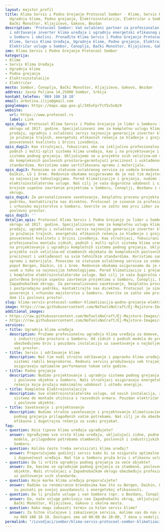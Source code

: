 ```yaml
---
layout: majstor_profil
title: Klima Servis i Podno Grejanje Protocool Sombor - Klime, Servis Klima Uređaja,
  Ugradnja klime, Podno grejanje, Elektroinstalacije, Električar u Sombor, Čonoplja,
  Bački Monoštor, Kljajićevo, Gakovo, Bezdan
description: 'Protocool Sombor: Vaš ovlašćeni partner za profesionalan servis, montažu,
  i održavanje inverter klima uređaja i ugradnju energetski efikasnog podnog grejanja
  u Somboru i okolini. Pronađite Klima Servis i Podno Grejanje Protocool Sombor za
  Klime, Servis Klima Uređaja, Ugradnja klime, Podno grejanje, Elektroinstalacije,
  Električar usluge u Sombor, Čonoplja, Bački Monoštor, Kljajićevo, Gakovo, Bezdan.'
ime: Klima Servis i Podno Grejanje Protocool Sombor
kategorija:
- Klime
- Servis Klima Uređaja
- Ugradnja klime
- Podno grejanje
- Elektroinstalacije
- Električar
mesto: Sombor, Čonoplja, Bački Monoštor, Kljajićevo, Gakovo, Bezdan
address: Jasna Poljana 14,25000 Sombor, Srbija
kontakt_telefon: '069 108 18 10'
email: arbutina.ilija@gmail.com
googlemaps: https://maps.app.goo.gl/345uFprTcY5x5xQz9
website:
  url: https://www.protocool.rs
  label: Link
opis_dugi: Protocool Klima Servis i Podno Grejanje je lider u Somboru i Zapadnobačkom
  okrugu od 2017. godine. Specijalizovani smo za kompletnu uslugu klimatizacije, uključujući
  prodaju, ugradnju i ovlašćeni servis najnovije generacije inverter klima. Naša misija
  je pružanje trajnih, energetski efikasnih rešenja za hlađenje i grejanje, uz apsolutnu
  posvećenost kvalitetu i brzini izvođenja.
opis_dugi2: Kao stručnjaci, fokusirani smo na isključivo profesionalnu montažu zidnih,
  podnih i multi-split sistema klima uređaja, kao i na projektovanje i ugradnju kompletnih
  sistema podnog grejanja. Uključujemo se u projekte svih veličina—od stambenih objekata
  do kompleksnih poslovnih prostora—garantujući preciznost i usklađenost sa svim tehničkim
  standardima. Koristimo samo sertifikovanu opremu i materijale.
opis_dugi3: Ponosimo se statusom ovlašćenog servisa za vodeće brendove poput Bergen,
  Daikin, LG i Gree. Redovnim obukama osiguravamo da je naš tim majstora uvek u toku
  sa najnovijim tehnologijama. Pored klimatizacije i grejanja, nudimo i kompletne
  elektroinstalaterske usluge. Naš cilj je vaša dugoročna udobnost i sigurnost, potvrđena
  brojnim uspešno završenim projektima u Somboru, Čonoplji, Bezdanu i celom Zapadnobačkom
  okrugu.
opis_dugi4: Za personalizovano savetovanje, besplatnu procenu projekta i postprodajnu
  podršku, kontaktirajte nas direktno. Protocool je sinonim za profesionalnost, poverenje
  i vrhunsko majstorstvo u Somboru. Uverite se zašto smo prvi izbor za vaš dom ili
  poslovni prostor.
opis_dugi5: ''
detaljan_opis: Protocool Klima Servis i Podno Grejanje je lider u Somboru i Zapadnobačkom
  okrugu od 2017. godine. Specijalizovani smo za kompletnu uslugu klimatizacije, uključujući
  prodaju, ugradnju i ovlašćeni servis najnovije generacije inverter klima. Naša misija
  je pružanje trajnih, energetski efikasnih rešenja za hlađenje i grejanje, uz apsolutnu
  posvećenost kvalitetu i brzini izvođenja. Kao stručnjaci, fokusirani smo na isključivo
  profesionalnu montažu zidnih, podnih i multi-split sistema klima uređaja, kao i
  na projektovanje i ugradnju kompletnih sistema podnog grejanja. Uključujemo se u
  projekte svih veličina—od stambenih objekata do kompleksnih poslovnih prostora—garantujući
  preciznost i usklađenost sa svim tehničkim standardima. Koristimo samo sertifikovanu
  opremu i materijale. Ponosimo se statusom ovlašćenog servisa za vodeće brendove
  poput Bergen, Daikin, LG i Gree. Redovnim obukama osiguravamo da je naš tim majstora
  uvek u toku sa najnovijim tehnologijama. Pored klimatizacije i grejanja, nudimo
  i kompletne elektroinstalaterske usluge. Naš cilj je vaša dugoročna udobnost i sigurnost,
  potvrđena brojnim uspešno završenim projektima u Somboru, Čonoplji, Bezdanu i celom
  Zapadnobačkom okrugu. Za personalizovano savetovanje, besplatnu procenu projekta
  i postprodajnu podršku, kontaktirajte nas direktno. Protocool je sinonim za profesionalnost,
  poverenje i vrhunsko majstorstvo u Somboru. Uverite se zašto smo prvi izbor za vaš
  dom ili poslovni prostor.
slug: klima-servis-protocool-sombor-klimatizacija-podno-grejanje-elektroinstalacije
image: https://raw.githubusercontent.com/NoToolsNoCraft/Ej-Majstore-Images/refs/heads/main/Images/Protocool-sombor-prodaja-i-service-klima-uredjaja-logo.webp
additional_images:
- https://raw.githubusercontent.com/NoToolsNoCraft/Ej-Majstore-Images/refs/heads/main/Images/klima-servis-protocool-sombor-klimatizacija-podno-grejanje-elektroinstalacije.webp
- https://raw.githubusercontent.com/NoToolsNoCraft/Ej-Majstore-Images/refs/heads/main/Images/klima-servis-protocool-sombor.webp
services:
- title: Ugradnja klima uređaja
  description: Pružamo profesionalnu ugradnju klima uređaja za domove, kancelarije
    i industrijske prostore u Somboru. Od zidnih i podnih modela do prenosnih jedinica,
    obezbeđujemo brzu i pouzdanu instalaciju uz savetovanje o najboljem rešenju za
    vaš prostor.
- title: Servis i održavanje klime
  description: Naš tim nudi stručno održavanje i popravku klima uređaja kako bi vaši
    sistemi radili besprekorno. Redovni servisi produžavaju vek trajanja uređaja i
    osiguravaju optimalne performanse tokom cele godine.
- title: Podno grejanje
  description: Nudimo projektovanje i ugradnju sistema podnog grejanja za stambene
    i poslovne objekte u Somboru. Naši stručnjaci osiguravaju energetski efikasna
    rešenja koja pružaju maksimalnu udobnost i uštedu energije.
- title: Kompletne Elektroinstalacije
  description: Sve elektroinstalaterske usluge, od novih instalacija, zamene starih
    sistema do montaže utičnica i razvodnih ormara. Pouzdan električar za stambene
    i poslovne objekte.
- title: Savetovanje i projektovanje
  description: Nudimo stručno savetovanje i projektovanje klimatizacionih i sistema
    podnog grejanja prilagođenih vašim potrebama. Naš cilj je da obezbedimo energetski
    efikasna i dugotrajna rešenja za svaki projekat.
faq:
- question: Koje tipove klima uređaja ugrađujete?
  answer: Ugrađujemo sve vrste klima uređaja, uključujući zidne, podne i prenosne
    modele, prilagođene potrebama stambenih, poslovnih i industrijskih prostora u
    Somboru.
- question: Koliko često treba servisirati klima uređaj?
  answer: Preporučujemo godišnji servis kako bi se osigurale optimalne performanse
    i dugovečnost uređaja. Naš tim u Somboru pruža brzu i efikasnu uslugu održavanja.
- question: Da li vršite ugradnju podnog grejanja za veće objekte?
  answer: Da, bavimo se ugradnjom podnog grejanja za stambene, poslovne i industrijske
    objekte. Naši stručnjaci u Zapadnobačkom okrugu obezbeđuju profesionalnu uslugu
    uz poštovanje svih standarda.
- question: Koje marke klima uređaja preporučujete?
  answer: Radimo sa renomiranim brendovima kao što su Bergen, Daikin, LG i Gree, koji
    su poznati po svojoj pouzdanosti i energetskoj efikasnosti.
- question: Da li pružate usluge i van Sombora (npr. u Bezdanu, Čonoplji)?
  answer: Da, naše usluge pokrivaju ceo Zapadnobački okrug, uključujući Bezdan, Čonoplju,
    Bački Monoštor, Kljajićevo, Gakovo i okolna mesta.
- question: Kako mogu zakazati termin za hitan servis klime?
  answer: Za hitne slučajeve i zakazivanje servisa, molimo vas da nas direktno pozovete
    na 069 108 18 10. Dostupni smo od 08:00 do 20:00, 7 dana u nedelji.
permalink: "/izvodjaci/sombor/klima-servis-protocool-sombor-klimatizacija-podno-grejanje-elektroinstalacije/"
---
```


